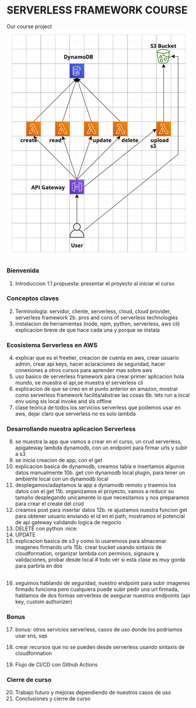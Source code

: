 # SERVERLESS FRAMEWORK COURSE

Our course project
![Our easy crud sls app](./clases/easy-crud-sls-app.png)

### Bienvenida

1. Introduccion
1.1 propuesta: presentar el proyecto al iniciar el curso

### Conceptos claves
2. Terminologia: servidor, cliente, serverless, cloud, cloud provider, serverless framework
2b. pros and cons of serverless technologies
3. instalacion de herramientas (node, npm, python, serverless, aws cli) explicacion breve de que hace cada una y porque se instala

### Ecosistema Serverless en AWS
4. explicar que es el freetier, creacion de cuenta en aws, crear usuario admin, crear api keys, hacer aclaraciones de seguridad, hacer conexiones a otros cursos para aprender mas sobre aws
5. uso basico de serverless framework para crear primer aplicacion hola mundo, se muestra el api,se muestra el serverless cli
6. explicacion de que se creo en el punto anterior en amazon, mostrar como serverless framework facilita/abstrae las cosas
6b. lets run a local env using sls local invoke and sls offline
7. clase teorica de todos los servicios serverless que podemos usar en aws, dejar claro que serverless no es solo lambda

### Desarrollando nuestra aplicacion Serverless
8. se muestra la app que vamos a crear en el curso, un crud serverless, apigateway lambda dynamodb, con un endpoint para firmar urls y subir a s3
9. se inicia creacion de app, con el get
10. explicacion basica de dynamodb, creamos tabla e insertamos algunos datos manualmente
10b. get con dynamodb local plugin, para tener un ambiente local con un dynamodb local
11. desplegamos/adaptamos la app a dynamodb remoto y traemos los datos con el get
11b. organizamos el proyecto, vamos a reducir su tamaño desplegando unicamente lo que necesitamos y nos preparamos para crear el create del crud
12. creamos post para insertar datos
12b. re ajustamos nuestra funcion get para obtener usuario enviando el id en el path, mostramos el potencial de api gateway validando logica de negocio
13. DELETE con python :nice:
14. UPDATE
15. explicacion basica de s3 y como lo usaremoss para almacenar imagenes firmando urls
15b. crear bucket usando sintaxis de cloudformation, organizar lambda con permisos, signaure y validaciones, probar desde local # todo ver si esta clase es muy gorda para partirla en dos

##

16. seguimos hablando de seguridad, nuestro endpoint para subir imagenes firmado funciona pero cualquiera puede subir pedir una url firmada, hablamos de dos formas serverless de asegurar nuestros endpoints (api key, custom authorizer)

### Bonus

17. bonus: otros servicios serverless, casos de uso donde los podriamos usar sns, sqs

18. crear recursos que no se pueden desde serverless usando sintaxis de cloudformation
19. Flujo de CI/CD con Github Actions
### Cierre de curso

20. Trabajo futuro y mejoras dependiendo de nuestros casos de uso
21. Conclusiones y cierre de curso